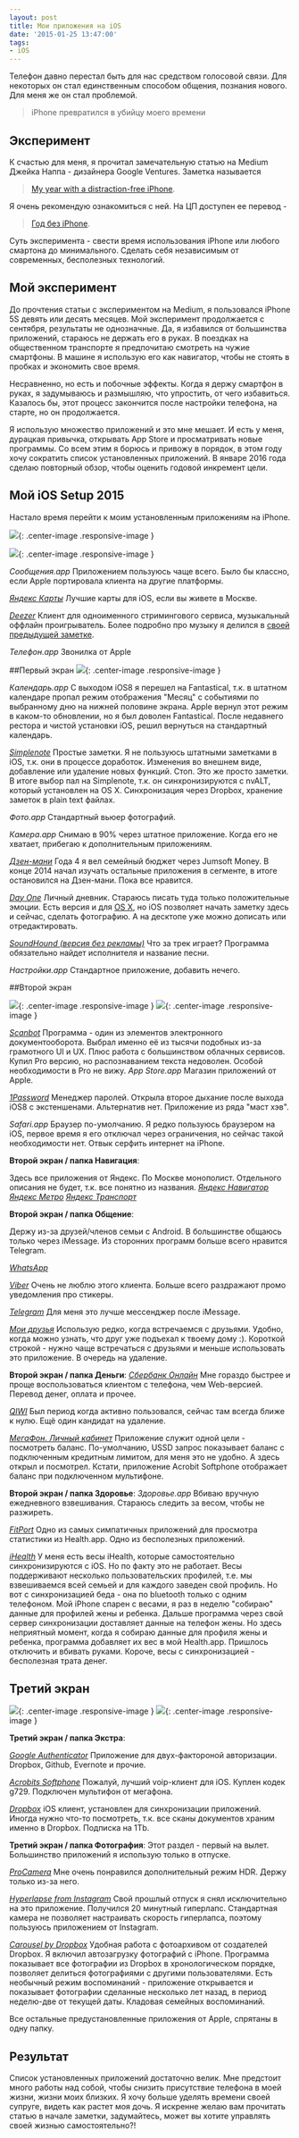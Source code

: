 ```yaml
---
layout: post
title: Мои приложения на iOS
date: '2015-01-25 13:47:00'
tags:
- iOS
---
```


Телефон давно перестал быть для нас средством голосовой связи. Для некоторых он стал единственным способом общения, познания нового. Для меня же он стал проблемой.

> iPhone превратился в убийцу моего времени


## Эксперимент
К счастью для меня, я прочитал замечательную статью на Medium Джейка Наппа - дизайнера Google Ventures. Заметка называется
> [My year with a distraction-free iPhone](https://medium.com/life-hacks/my-year-with-a-distraction-free-iphone-and-how-to-start-your-own-experiment-6ff74a0e7a50).

Я очень рекомендую ознакомиться с ней. На ЦП доступен ее перевод -
> [Год без iPhone](http://siliconrus.com/2014/09/free-iphone/).

Суть эксперимента - свести время использования iPhone или любого смартона до минимального. Сделать себя независимым от современных, бесполезных технологий.

## Мой эксперимент
До прочтения статьи с экспериментом на Medium, я пользовался iPhone 5S девять или десять месяцев. Мой эксперимент продолжается с сентября, результаты не однозначные. Да, я избавился от большинства приложений, стараюсь не держать его в руках. В поездках на общественном транспорте я предпочитаю смотреть на чужие смартфоны. В машине я использую его как навигатор, чтобы не стоять в пробках и экономить свое время.

Несравненно, но есть и побочные эффекты.
Когда я держу смартфон в руках, я задумываюсь и размышляю, что упростить, от чего избавиться. Казалось бы, этот процесс закончится после настройки телефона, на старте, но он продолжается.

Я использую множество приложений и это мне мешает.
И есть у меня, дурацкая привычка, открывать App Store и просматривать новые программы. Со всем этим я борюсь и привожу в порядок, в этом году хочу сократить список установленных приложений. В январе 2016 года сделаю повторный обзор, чтобы оценить годовой инкремент цели.

## Мой iOS Setup 2015
Настало время перейти к моим установленным приложениям на iPhone.

![](/images/2015/02/ios_setup_2015-copy_2.jpg){: .center-image .responsive-image }

![](/images/2015/02/dock.png){: .center-image .responsive-image }

*Сообщения.app*
Приложением пользуюсь чаще всего. Было бы классно, если Apple портировала клиента на другие платформы.

*[Яндекс Карты](https://itunes.apple.com/ru/app/yandex.maps/id313877526?l=en&mt=8)*
Лучшие карты для iOS, если вы живете в Москве.

*[Deezer](https://itunes.apple.com/ru/app/deezer-music/id292738169?l=en&mt=8)*
Клиент для одноименного стримингового сервиса, музыкальный оффлайн проигрыватель. Более подробно про музыку я делился в [своей предыдущей заметке](http://pavel.miroshnichen.co/2015/01/19/music/).

*Телефон.app*
Звонилка от Apple

##Первый экран
![](/images/2015/02/screen1.png){: .center-image .responsive-image }

*Календарь.app*
С выходом iOS8 я перешел на Fantastical, т.к. в штатном календаре пропал режим отображения "Месяц" с событиями по выбранному дню на нижней половине экрана. Apple вернул этот режим в каком-то обновлении, но я был доволен Fantastical.
После недавнего рестора и чистой установки iOS, решил вернуться на стандартный календарь.

*[Simplenote](https://geo.itunes.apple.com/ru/app/simplenote/id289429962?mt=8&at=1001l9qh&ct=blog)*
Простые заметки. Я не пользуюсь штатными заметками в iOS, т.к. они в процессе доработок. Изменения во внешнем виде, добавление или удаление новых функций.
Стоп. Это же просто заметки. В итоге выбор пал на Simplenote, т.к. он синхронизируются с nvALT, который установлен на OS X.  Синхронизация через Dropbox, хранение заметок в plain text файлах.

*Фото.app*
Стандартный вьюер фотографий.

*Камера.app*
Снимаю в 90% через штатное приложение. Когда его не хватает, прибегаю к дополнительным приложениям.

*[Дзен-мани](https://geo.itunes.apple.com/ru/app/dzen-mani-ucet-rashodov-dolgov/id905934786?mt=8&at=1001l9qh&ct=blog)*
Года 4 я вел семейный бюджет через Jumsoft Money. В конце 2014 начал изучать остальные приложения в сегменте, в итоге остановился на Дзен-мани. Пока все нравится.

*[Day One](https://geo.itunes.apple.com/ru/app/day-one-zurnal-dnevnik/id421706526?mt=8&at=1001l9qh&ct=blog)*
Личный дневник. Стараюсь писать туда только положительные эмоции. Есть версия и для [OS X](https://geo.itunes.apple.com/ru/app/day-one/id422304217??mt=8&at=1001l9qh&ct=blog), но iOS позволяет начать заметку здесь и сейчас, сделать фотографию. А на десктопе уже можно дописать или отредактировать.

*[SoundHound (версия без рекламы)](https://geo.itunes.apple.com/ru/app/soundhound-muzyka-najdi-lubimye/id284972998?mt=8&at=1001l9qh&ct=blog)*
Что за трек играет? Программа обязательно найдет исполнителя и название песни.

*Настройки.app*
Стандартное приложение, добавить нечего.


##Второй экран

![](/images/2015/02/screen2-1.png){: .center-image .responsive-image }
![](/images/2015/02/screen2-2.png){: .center-image .responsive-image }

*[Scanbot](https://geo.itunes.apple.com/ru/app/skaner-dokumentov-qr-kodov/id834854351?mt=8&at=1001l9qh&ct=blog)*
Программа - один из элементов электронного документооборота. Выбрал именно её из тысячи подобных из-за грамотного UI и UX. Плюс работа с большинством облачных сервисов. Купил Pro версию, но распознаванием текста недоволен. Особой необходимости в Pro не вижу.
*App Store.app*
Магазин приложений от Apple.

*[1Password](https://geo.itunes.apple.com/ru/app/1password/id568903335?mt=8&at=1001l9qh&ct=blog)*
Менеджер паролей. Открыла второе дыхание после выхода iOS8 с экстеншенами. Альтернатив нет. Приложение из ряда "маст хэв".

*Safari.app*
Браузер по-умолчанию. Я редко пользуюсь браузером на iOS, первое время я его отключал через ограничения, но сейчас такой необходимости нет. Отвык серфить интернет на iPhone.

**Второй экран / папка Навигация**:

Здесь все приложения от Яндекс. По Москве монополист. Отдельного описания не будет, т.к. все понятно из названия.
*[Яндекс Навигатор](https://geo.itunes.apple.com/ru/app/andeks.navigator/id474500851?mt=8&at=1001l9qh&ct=blog)*
*[Яндекс Метро](https://geo.itunes.apple.com/ru/app/andeks.metro/id392589075?mt=8&at=1001l9qh&ct=blog)*
*[Яндекс Транспорт](https://geo.itunes.apple.com/ru/app/andeks.transport/id826358136?mt=8&at=1001l9qh&ct=blog)*

**Второй экран / папка Общение**:

Держу из-за друзей/членов семьи с Android. В большинстве общаюсь только через iMessage. Из сторонних программ больше всего нравится Telegram.

*[WhatsApp](https://geo.itunes.apple.com/ru/app/whatsapp-messenger/id310633997?mt=8&at=1001l9qh&ct=blog)*

*[Viber](https://geo.itunes.apple.com/ru/app/viber/id382617920?mt=8&at=1001l9qh&ct=blog)*
Очень не люблю этого клиента. Больше всего раздражают промо уведомления про стикеры.

*[Telegram](https://geo.itunes.apple.com/ru/app/telegram-messenger/id686449807?mt=8&at=1001l9qh&ct=blog)*
Для меня это лучше мессенджер после iMessage.

*[Мои друзья](https://itunes.apple.com/ru/app/find-my-friends/id466122094?l=en&mt=8)*
Использую редко, когда встречаемся с друзьями. Удобно, когда можно узнать, что друг уже подъехал к твоему дому :). Короткой строкой - нужно чаще встречаться с друзьями и меньше использовать это приложение. В очередь на удаление.

**Второй экран / папка Деньги**:
*[Сбербанк Онлайн](https://geo.itunes.apple.com/ru/app/sberbank-onlajn/id492224193?mt=8&at=1001l9qh&ct=blog)*
Мне гораздо быстрее и проще воспользоваться клиентом с телефона, чем Web-версией. Перевод денег, оплата и прочее.

*[QIWI](https://geo.itunes.apple.com/ru/app/visa-qiwi-wallet-elektronnyj/id350905609?mt=8&at=1001l9qh&ct=blog)*
Был период когда активно пользовался, сейчас там всегда ближе к нулю. Ещё один кандидат на удаление.

*[МегаФон. Личный кабинет](https://geo.itunes.apple.com/ru/app/megafon-licnyj-kabinet/id778681735?mt=8&at=1001l9qh&ct=blog)*
Приложение служит одной цели - посмотреть баланс. По-умолчанию, USSD запрос показывает баланс с подключенным кредитным лимитом, для меня это не удобно. А здесь открыл и посмотрел. Кстати, приложение Acrobit Softphone отображает баланс при подключенном мультифоне.

**Второй экран / папка Здоровье**:
*Здоровье.app*
Вбиваю вручную ежедневного взвешивания. Стараюсь следить за весом, чтобы не разжиреть.

*[FitPort](https://geo.itunes.apple.com/ru/app/fitport-your-fitness-dashboard/id914413310?mt=8&at=1001l9qh&ct=blog)*
Одно из самых симпатичных приложений для просмотра статистики из Health.app. Одно из бесполезных приложений.

*[iHealth](https://geo.itunes.apple.com/ru/app/ihealth-myvitals-2.0/id881296227?mt=8&at=1001l9qh&ct=blog)*
У меня есть весы iHealth, которые самостоятельно синхронизируются с iOS. Но по факту это не работает. Весы поддерживают несколько пользовательских профилей, т.е. мы взвешиваемся всей семьей и для каждого заведен свой профиль.
Но вот с синхронизацией беда - она по bluetooth только с одним телефоном. Мой iPhone спарен с весами, я раз в неделю "собираю" данные для профилей жены и ребенка. Дальше программа через свой сервер синхронизации доставляет данные на телефон жены. Но здесь неприятный момент, когда я собираю данные для профиля жены и ребенка, программа добавляет их вес в мой Health.app. Пришлось отключить и вбивать руками. Короче, весы с синхронизацией - бесполезная трата денег.

## Третий экран
![](/images/2015/02/screen3-1-1.png){: .center-image .responsive-image }
![](/images/2015/02/screen3-2.png){: .center-image .responsive-image }

**Третий экран / папка Экстра**:

*[Google Authenticator](https://geo.itunes.apple.com/ru/app/google-authenticator/id388497605?mt=8&at=1001l9qh&ct=blog)*
Приложение для двух-фактороной авторизации. Dropbox, Github, Evernote и прочие.

*[Acrobits Softphone](https://geo.itunes.apple.com/ru/app/acrobits-softphone-sip-phone/id314192799?mt=8&at=1001l9qh&ct=blog)*
Пожалуй, лучший voip-клиент для iOS. Куплен кодек g729.
Подключен мультифон от мегафона.

*[Dropbox](https://geo.itunes.apple.com/ru/app/dropbox/id327630330?mt=8&at=1001l9qh&ct=blog)*
iOS клиент, установлен для синхронизации приложений. Иногда нужно что-то посмотреть, т.к. все сканы документов храним именно в Dropbox. Подписка на 1Tb.

**Третий экран / папка Фотография**:
Этот раздел - первый на вылет. Большинство приложений я использую только в отпуске.

*[ProCamera](https://geo.itunes.apple.com/ru/app/procamera-+-hdr/id694647259?mt=8&at=1001l9qh&ct=blog)*
Мне очень понравился дополнительный режим HDR. Держу только из-за него.

*[Hyperlapse from Instagram](https://geo.itunes.apple.com/ru/app/hyperlapse-ot-instagram/id740146917?mt=8&at=1001l9qh&ct=blog)*
Свой прошлый отпуск я снял исключительно на это приложение. Получился 20 минутный гиперлапс. Стандартная камера не позволяет настраивать скорость гиперлапса, поэтому пользуюсь приложением от Instagram.

*[Carousel by Dropbox](https://geo.itunes.apple.com/ru/app/carousel-by-dropbox/id825931374?mt=8&at=1001l9qh&ct=blog)*
Удобная работа с фотоархивом от создателей Dropbox. Я включил автозагрузку фотографий с iPhone. Программа показывает все фотографии из Dropbox в хронологическом порядке, позволяет делиться фотографиями с другими пользователями. Есть необычный режим воспоминаний - приложение открывается и показывает фотографии сделанные несколько лет назад, в период неделю-две от текущей даты. Кладовая семейных воспоминаний.

Все остальные предустановленные приложения от Apple, спрятаны в одну папку.

## Результат
Список установленных приложений достаточно велик. Мне предстоит много работы над собой, чтобы снизить присутствие телефона в моей жизни, жизни моих близких. Я хочу больше уделять времени своей супруге, видеть как растет моя дочь.
Я искренне желаю вам прочитать статью в начале заметки, задумайтесь, может вы хотите управлять своей жизнью самостоятельно?!

